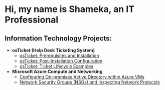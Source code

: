 <h1>Hi, my name is Shameka, an IT Professional</a></h1>

<h2> Information Technology Projects:</h2>

- <b>osTicket (Help Desk Ticketing System)</b>
  - [osTicket: Prerequisites and Installation](https://github.com/labuser41/osticket-prereqs)
  - [osTicket: Post-Installation Configuration](https://github.com/labuser41/post-install-config)
  - [osTicket: Ticket Lifecycle Examples](https://github.com/labuser41/ticket-lifecycle)
- <b>Microsoft Azure Compute and Networking</b>
  - [Configuring On-premises Active Directory within Azure VMs](https://github.com/labuser41/configure-ad)
  - [Network Security Groups (NSGs) and Inspecting Network Protocols](https://github.com/labuser41/azure-protocols)


